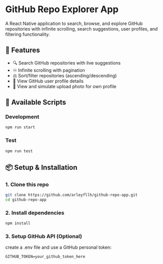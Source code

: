 # GitHub Repo Explorer App

A React Native application to search, browse, and explore GitHub repositories with infinite scrolling, search suggestions, user profiles, and filtering functionality.

## 📱 Features
- 🔍 Search GitHub repositories with live suggestions
- ♾️ Infinite scrolling with pagination
- ⚖️ Sort/filter repositories (ascending/descending)
- 👤 View GitHub user profile details
- 🙋 View and simulate upload photo for own profile

## 🧰 Available Scripts
### Development
```bash
npm run start
```

### Test
```bash
npm run test
```

## 📦 Setup & Installation
### 1. Clone this repo
```bash
git clone https://github.com/arleyfllh/github-repo-app.git
cd github-repo-app
```
### 2. Install dependencies
```bash
npm install
```
### 3. Setup GitHub API (Optional)
create a .env file and use a GitHub personal token:
```env
GITHUB_TOKEN=your_github_token_here
```